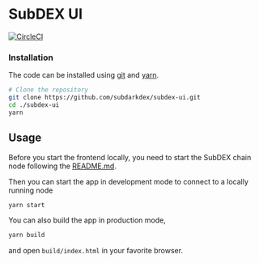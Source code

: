 # SubDEX UI

[![CircleCI](https://circleci.com/gh/subdarkdex/subdex-ui.svg?style=shield)](https://circleci.com/gh/subdarkdex/subdex-ui)

### Installation

The code can be installed using [git](https://git-scm.com/) and [yarn](https://yarnpkg.com/).

```bash
# Clone the repository
git clone https://github.com/subdarkdex/subdex-ui.git
cd ./subdex-ui
yarn
```

## Usage

Before you start the frontend locally, you need to start the SubDEX chain node following the [README.md](https://github.com/subdarkdex/subdex-chain).

Then you can start the app in development mode to connect to a locally running node

```bash
yarn start
```

You can also build the app in production mode,

```bash
yarn build
```
and open `build/index.html` in your favorite browser.
